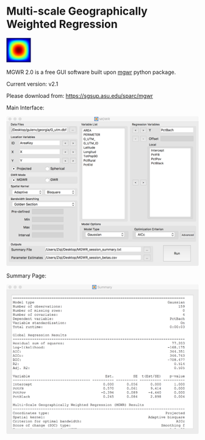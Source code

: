 # Multi-scale Geographically Weighted Regression

![MGWR Logo](https://github.com/Ziqi-Li/MGWR-GUI/blob/mgwr-pc/img/MGWR64.png)

MGWR 2.0 is a free GUI software built upon [mgwr](https://github.com/pysal/mgwr) python package.

Current version: v2.1

Please download from: https://sgsup.asu.edu/sparc/mgwr

Main Interface:

<img src="https://github.com/Ziqi-Li/MGWR-GUI/blob/mgwr-mac/resources/screenshots/gui-main.png" width="700">

Summary Page:

<img src="https://github.com/Ziqi-Li/MGWR-GUI/blob/mgwr-mac/resources/screenshots/gui-summary.png" width="700">

